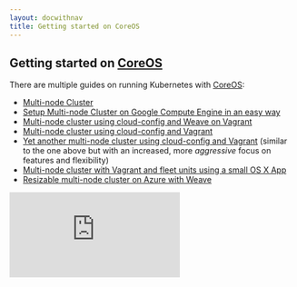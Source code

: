 ```yaml
---
layout: docwithnav
title: Getting started on CoreOS
---
```

<!-- BEGIN MUNGE: UNVERSIONED_WARNING -->


<!-- END MUNGE: UNVERSIONED_WARNING -->

## Getting started on [CoreOS](http://coreos.com)

There are multiple guides on running Kubernetes with [CoreOS](http://coreos.com):

* [Multi-node Cluster](coreos/coreos_multinode_cluster.html)
* [Setup Multi-node Cluster on Google Compute Engine in an easy way](https://github.com/rimusz/coreos-multi-node-k8s-gce/blob/master/README.md)
* [Multi-node cluster using cloud-config and Weave on Vagrant](https://github.com/errordeveloper/weave-demos/blob/master/poseidon/README.md)
* [Multi-node cluster using cloud-config and Vagrant](https://github.com/pires/kubernetes-vagrant-coreos-cluster/blob/master/README.md)
* [Yet another multi-node cluster using cloud-config and Vagrant](https://github.com/AntonioMeireles/kubernetes-vagrant-coreos-cluster/blob/master/README.md) (similar to the one above but with an increased, more *aggressive* focus on features and flexibility)
* [Multi-node cluster with Vagrant and fleet units using a small OS X App](https://github.com/rimusz/coreos-osx-gui-kubernetes-cluster/blob/master/README.md)
* [Resizable multi-node cluster on Azure with Weave](coreos/azure/README.html)


<!-- BEGIN MUNGE: IS_VERSIONED -->
<!-- TAG IS_VERSIONED -->
<!-- END MUNGE: IS_VERSIONED -->


<!-- BEGIN MUNGE: GENERATED_ANALYTICS -->
[![Analytics](https://kubernetes-site.appspot.com/UA-36037335-10/GitHub/docs/getting-started-guides/coreos.md?pixel)]()
<!-- END MUNGE: GENERATED_ANALYTICS -->

